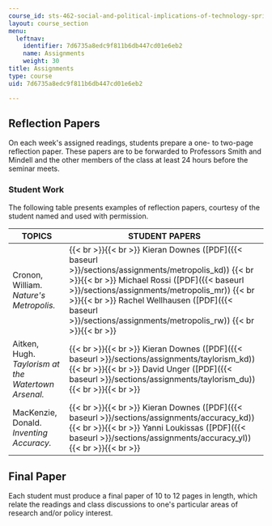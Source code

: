 ```yaml
---
course_id: sts-462-social-and-political-implications-of-technology-spring-2006
layout: course_section
menu:
  leftnav:
    identifier: 7d6735a8edc9f811b6db447cd01e6eb2
    name: Assignments
    weight: 30
title: Assignments
type: course
uid: 7d6735a8edc9f811b6db447cd01e6eb2

---
```


Reflection Papers
-----------------

On each week's assigned readings, students prepare a one- to two-page reflection paper. These papers are to be forwarded to Professors Smith and Mindell and the other members of the class at least 24 hours before the seminar meets.

### Student Work

The following table presents examples of reflection papers, courtesy of the student named and used with permission.

| TOPICS | STUDENT PAPERS |
| --- | --- |
| Cronon, William. _Nature's Metropolis._ |  {{< br >}}{{< br >}} Kieran Downes ([PDF]({{< baseurl >}}/sections/assignments/metropolis_kd)) {{< br >}}{{< br >}} Michael Rossi ([PDF]({{< baseurl >}}/sections/assignments/metropolis_mr)) {{< br >}}{{< br >}} Rachel Wellhausen ([PDF]({{< baseurl >}}/sections/assignments/metropolis_rw)) {{< br >}}{{< br >}}  |
| Aitken, Hugh. _Taylorism at the Watertown Arsenal._ |  {{< br >}}{{< br >}} Kieran Downes ([PDF]({{< baseurl >}}/sections/assignments/taylorism_kd)) {{< br >}}{{< br >}} David Unger ([PDF]({{< baseurl >}}/sections/assignments/taylorism_du)) {{< br >}}{{< br >}}  |
| MacKenzie, Donald. _Inventing Accuracy._ |  {{< br >}}{{< br >}} Kieran Downes ([PDF]({{< baseurl >}}/sections/assignments/accuracy_kd)) {{< br >}}{{< br >}} Yanni Loukissas ([PDF]({{< baseurl >}}/sections/assignments/accuracy_yl)) {{< br >}}{{< br >}}  

Final Paper
-----------

Each student must produce a final paper of 10 to 12 pages in length, which relate the readings and class discussions to one's particular areas of research and/or policy interest.